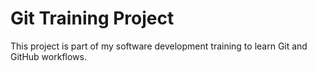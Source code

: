 # Git Training Project

This project is part of my software development training to learn Git and GitHub workflows.
